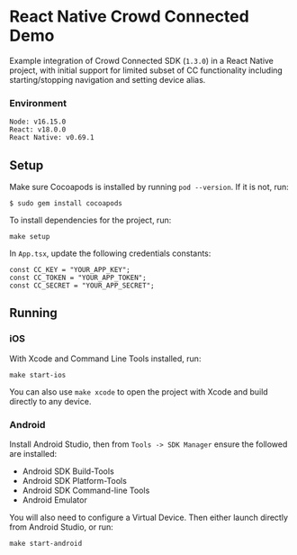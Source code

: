 # React Native Crowd Connected Demo

Example integration of Crowd Connected SDK (`1.3.0`) in a React Native project, with initial support for limited subset of CC functionality including starting/stopping navigation and setting device alias.

### Environment

```
Node: v16.15.0
React: v18.0.0
React Native: v0.69.1
```

## Setup

Make sure Cocoapods is installed by running `pod --version`. If it is not, run:

`$ sudo gem install cocoapods`

To install dependencies for the project, run:

```
make setup
```

In `App.tsx`, update the following credentials constants:

```
const CC_KEY = "YOUR_APP_KEY";
const CC_TOKEN = "YOUR_APP_TOKEN";
const CC_SECRET = "YOUR_APP_SECRET";
```

## Running

### iOS

With Xcode and Command Line Tools installed, run:

```
make start-ios
```

You can also use `make xcode` to open the project with Xcode and build directly to any device.

### Android

Install Android Studio, then from `Tools -> SDK Manager` ensure the followed are installed:

- Android SDK Build-Tools
- Android SDK Platform-Tools
- Android SDK Command-line Tools
- Android Emulator

You will also need to configure a Virtual Device. Then either launch directly from Android Studio, or run:

```
make start-android
```
